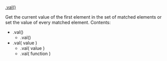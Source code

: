 ﻿[.val()](http://api.jquery.com/val/)

Get the current value of the first element in the set of matched elements or set the value of every matched element.
Contents:

* .val()
    * .val()
* .val( value )
    * .val( value )
    * .val( function )